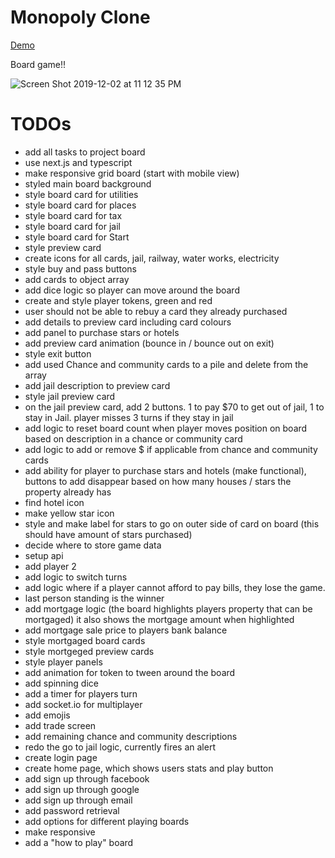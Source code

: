 # Monopoly Clone

[Demo](https://monopoly-clone.now.sh/)

Board game!!

![Screen Shot 2019-12-02 at 11 12 35 PM](https://user-images.githubusercontent.com/4723307/69969265-f9d98200-1580-11ea-9900-6e9ed28b795b.png)

# TODOs

- add all tasks to project board
- use next.js and typescript
- make responsive grid board (start with mobile view)
- styled main board background
- style board card for utilities
- style board card for places
- style board card for tax
- style board card for jail
- style board card for Start
- style preview card
- create icons for all cards, jail, railway, water works, electricity
- style buy and pass buttons
- add cards to object array
- add dice logic so player can move around the board
- create and style player tokens, green and red
- user should not be able to rebuy a card they already purchased
- add details to preview card including card colours
- add panel to purchase stars or hotels
- add preview card animation (bounce in / bounce out on exit)
- style exit button
- add used Chance and community cards to a pile and delete from the array
- add jail description to preview card
- style jail preview card
- on the jail preview card, add 2 buttons. 1 to pay $70 to get out of jail, 1 to stay in Jail.
   player misses 3 turns if they stay in jail
- add logic to reset board count when player moves position on board based on description in a chance or community card
- add logic to add or remove $ if applicable from chance and community cards
- add ability for player to purchase stars and hotels (make functional), buttons to add disappear based
   on how many houses / stars the property already has
- find hotel icon
- make yellow star icon
- style and make label for stars to go on outer side of card on board (this should have amount of stars purchased)
- decide where to store game data
- setup api
- add player 2
- add logic to switch turns
- add logic where if a player cannot afford to pay bills, they lose the game.
- last person standing is the winner
- add mortgage logic (the board highlights players property that can be mortgaged)
   it also shows the mortgage amount when highlighted
- add mortgage sale price to players bank balance
- style mortgaged board cards
- style mortgeged preview cards
- style player panels
- add animation for token to tween around the board
- add spinning dice
- add a timer for players turn
- add socket.io for multiplayer
- add emojis
- add trade screen
- add remaining chance and community descriptions
- redo the go to jail logic, currently fires an alert
- create login page
- create home page, which shows users stats and play button
- add sign up through facebook
- add sign up through google
- add sign up through email
- add password retrieval
- add options for different playing boards
- make responsive
- add a "how to play" board


